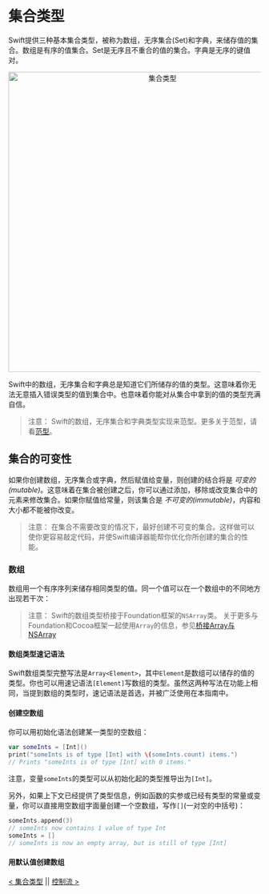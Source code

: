 # 集合类型

Swift提供三种基本集合类型，被称为数组，无序集合(Set)和字典，来储存值的集合。数组是有序的值集合。Set是无序且不重合的值的集合。字典是无序的键值对。

<p align="center">
<img src="https://docs.swift.org/swift-book/_images/CollectionTypes_intro_2x.png" alt="集合类型" width="600"/>
</p>

Swift中的数组，无序集合和字典总是知道它们所储存的值的类型。这意味着你无法无意插入错误类型的值到集合中。也意味着你能对从集合中拿到的值的类型充满自信。
> 注意：
Swift的数组，无序集合和字典类型实现来范型。更多关于范型，请看[范型](Generics.md)。

## 集合的可变性

如果你创建数组，无序集合或字典，然后赋值给变量，则创建的结合将是 *可变的(mutable)*。这意味着在集合被创建之后，你可以通过添加，移除或改变集合中的元素来修改集合。如果你赋值给常量，则该集合是 *不可变的(immutable)*，内容和大小都不能被你改变。

> 注意：
在集合不需要改变的情况下，最好创建不可变的集合。这样做可以使你更容易敲定代码，并使Swift编译器能帮你优化你所创建的集合的性能。

### 数组

数组用一个有序序列来储存相同类型的值。同一个值可以在一个数组中的不同地方出现若干次：
> 注意：
Swift的数组类型桥接于Foundation框架的`NSArray`类。
关于更多与Foundation和Cocoa框架一起使用`Array`的信息，参见[桥接Array与NSArray](https://developer.apple.com/documentation/swift/array#2846730)

#### 数组类型速记语法

Swift数组类型完整写法是`Array<Element>`，其中`Element`是数组可以储存的值的类型。你也可以用速记语法`[Element]`写数组的类型。虽然这两种写法在功能上相同，当提到数组的类型时，速记语法是首选，并被广泛使用在本指南中。

#### 创建空数组

你可以用初始化语法创建某一类型的空数组：
```swift
var someInts = [Int]()
print("someInts is of type [Int] with \(someInts.count) items.")
// Prints "someInts is of type [Int] with 0 items."
```

注意，变量`someInts`的类型可以从初始化起的类型推导出为`[Int]`。

另外，如果上下文已经提供了类型信息，例如函数的实参或已经有类型的常量或变量，你可以直接用空数组字面量创建一个空数组，写作`[]`(一对空的中括号)：
```swift
someInts.append(3)
// someInts now contains 1 value of type Int
someInts = []
// someInts is now an empty array, but is still of type [Int]
```

#### 用默认值创建数组











[< 集合类型](Collection_Types.md) || [控制流 >](Control_Flow.md)
